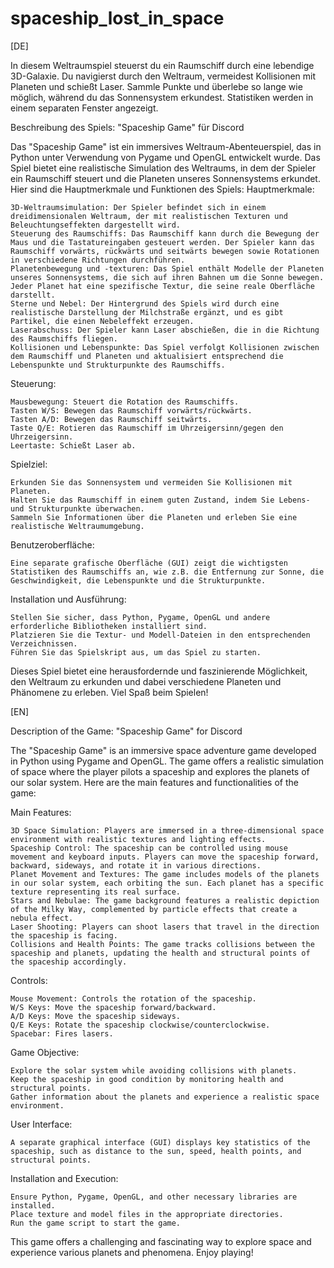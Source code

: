 # spaceship_lost_in_space
[DE]

In diesem Weltraumspiel steuerst du ein Raumschiff durch eine lebendige 3D-Galaxie. Du navigierst durch den Weltraum, vermeidest Kollisionen mit Planeten und schießt Laser. Sammle Punkte und überlebe so lange wie möglich, während du das Sonnensystem erkundest. Statistiken werden in einem separaten Fenster angezeigt.


Beschreibung des Spiels: "Spaceship Game" für Discord

Das "Spaceship Game" ist ein immersives Weltraum-Abenteuerspiel, das in Python unter Verwendung von Pygame und OpenGL entwickelt wurde. Das Spiel bietet eine realistische Simulation des Weltraums, in dem der Spieler ein Raumschiff steuert und die Planeten unseres Sonnensystems erkundet. Hier sind die Hauptmerkmale und Funktionen des Spiels:
Hauptmerkmale:

    3D-Weltraumsimulation: Der Spieler befindet sich in einem dreidimensionalen Weltraum, der mit realistischen Texturen und Beleuchtungseffekten dargestellt wird.
    Steuerung des Raumschiffs: Das Raumschiff kann durch die Bewegung der Maus und die Tastatureingaben gesteuert werden. Der Spieler kann das Raumschiff vorwärts, rückwärts und seitwärts bewegen sowie Rotationen in verschiedene Richtungen durchführen.
    Planetenbewegung und -texturen: Das Spiel enthält Modelle der Planeten unseres Sonnensystems, die sich auf ihren Bahnen um die Sonne bewegen. Jeder Planet hat eine spezifische Textur, die seine reale Oberfläche darstellt.
    Sterne und Nebel: Der Hintergrund des Spiels wird durch eine realistische Darstellung der Milchstraße ergänzt, und es gibt Partikel, die einen Nebeleffekt erzeugen.
    Laserabschuss: Der Spieler kann Laser abschießen, die in die Richtung des Raumschiffs fliegen.
    Kollisionen und Lebenspunkte: Das Spiel verfolgt Kollisionen zwischen dem Raumschiff und Planeten und aktualisiert entsprechend die Lebenspunkte und Strukturpunkte des Raumschiffs.

Steuerung:

    Mausbewegung: Steuert die Rotation des Raumschiffs.
    Tasten W/S: Bewegen das Raumschiff vorwärts/rückwärts.
    Tasten A/D: Bewegen das Raumschiff seitwärts.
    Taste Q/E: Rotieren das Raumschiff im Uhrzeigersinn/gegen den Uhrzeigersinn.
    Leertaste: Schießt Laser ab.

Spielziel:

    Erkunden Sie das Sonnensystem und vermeiden Sie Kollisionen mit Planeten.
    Halten Sie das Raumschiff in einem guten Zustand, indem Sie Lebens- und Strukturpunkte überwachen.
    Sammeln Sie Informationen über die Planeten und erleben Sie eine realistische Weltraumumgebung.

Benutzeroberfläche:

    Eine separate grafische Oberfläche (GUI) zeigt die wichtigsten Statistiken des Raumschiffs an, wie z.B. die Entfernung zur Sonne, die Geschwindigkeit, die Lebenspunkte und die Strukturpunkte.

Installation und Ausführung:

    Stellen Sie sicher, dass Python, Pygame, OpenGL und andere erforderliche Bibliotheken installiert sind.
    Platzieren Sie die Textur- und Modell-Dateien in den entsprechenden Verzeichnissen.
    Führen Sie das Spielskript aus, um das Spiel zu starten.

Dieses Spiel bietet eine herausfordernde und faszinierende Möglichkeit, den Weltraum zu erkunden und dabei verschiedene Planeten und Phänomene zu erleben. Viel Spaß beim Spielen!

[EN]

Description of the Game: "Spaceship Game" for Discord

The "Spaceship Game" is an immersive space adventure game developed in Python using Pygame and OpenGL. The game offers a realistic simulation of space where the player pilots a spaceship and explores the planets of our solar system. Here are the main features and functionalities of the game:

Main Features:

    3D Space Simulation: Players are immersed in a three-dimensional space environment with realistic textures and lighting effects.
    Spaceship Control: The spaceship can be controlled using mouse movement and keyboard inputs. Players can move the spaceship forward, backward, sideways, and rotate it in various directions.
    Planet Movement and Textures: The game includes models of the planets in our solar system, each orbiting the sun. Each planet has a specific texture representing its real surface.
    Stars and Nebulae: The game background features a realistic depiction of the Milky Way, complemented by particle effects that create a nebula effect.
    Laser Shooting: Players can shoot lasers that travel in the direction the spaceship is facing.
    Collisions and Health Points: The game tracks collisions between the spaceship and planets, updating the health and structural points of the spaceship accordingly.

Controls:

    Mouse Movement: Controls the rotation of the spaceship.
    W/S Keys: Move the spaceship forward/backward.
    A/D Keys: Move the spaceship sideways.
    Q/E Keys: Rotate the spaceship clockwise/counterclockwise.
    Spacebar: Fires lasers.

Game Objective:

    Explore the solar system while avoiding collisions with planets.
    Keep the spaceship in good condition by monitoring health and structural points.
    Gather information about the planets and experience a realistic space environment.

User Interface:

    A separate graphical interface (GUI) displays key statistics of the spaceship, such as distance to the sun, speed, health points, and structural points.

Installation and Execution:

    Ensure Python, Pygame, OpenGL, and other necessary libraries are installed.
    Place texture and model files in the appropriate directories.
    Run the game script to start the game.

This game offers a challenging and fascinating way to explore space and experience various planets and phenomena. Enjoy playing!
